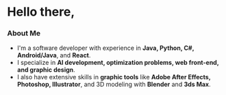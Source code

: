# Hello there,

### About Me
- I'm a software developer with experience in **Java, Python, C#, Android/Java**, and **React**.
- I specialize in **AI development, optimization problems, web front-end, and graphic design**.
- I also have extensive skills in **graphic tools** like **Adobe After Effects, Photoshop, Illustrator**, and 3D modeling with **Blender** and **3ds Max**.
